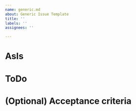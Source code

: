 ```yaml
---
name: generic.md
about: Generic Issue Template
title: ''
labels: ''
assignees: ''

---
```


# AsIs

# ToDo

# (Optional) Acceptance criteria
